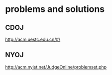 # problems and solutions

## CDOJ
http://acm.uestc.edu.cn/#/


## NYOJ
http://acm.nyist.net/JudgeOnline/problemset.php


